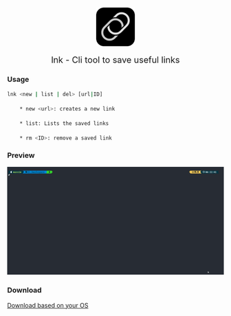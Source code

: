 <p align='center'>
    <!-- <img src="https://raw.githubusercontent.com/wassimbj/chatr/master/chatr.png" width='200px' align='center' style='display:block'/> -->
    <img src="/static/logo.png" width='90px' align='center' style='display:block'/>
</p>
<p align='center' style='text-align:center;font-size:20px;'>lnk - Cli tool to save useful links</p>

### Usage

```bash
lnk <new | list | del> [url|ID]

	* new <url>: creates a new link

	* list: Lists the saved links

	* rm <ID>: remove a saved link

```

### Preview

![Preview](/static/lnk-usage.gif)

### Download

[Download based on your OS](https://github.com/wassimbj/lnk/releases)
